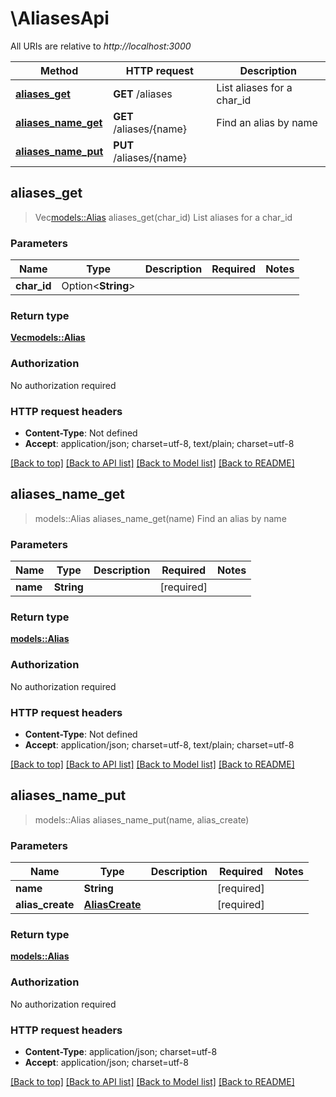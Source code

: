 # \AliasesApi

All URIs are relative to *http://localhost:3000*

Method | HTTP request | Description
------------- | ------------- | -------------
[**aliases_get**](AliasesApi.md#aliases_get) | **GET** /aliases | List aliases for a char_id
[**aliases_name_get**](AliasesApi.md#aliases_name_get) | **GET** /aliases/{name} | Find an alias by name
[**aliases_name_put**](AliasesApi.md#aliases_name_put) | **PUT** /aliases/{name} | 



## aliases_get

> Vec<models::Alias> aliases_get(char_id)
List aliases for a char_id

### Parameters


Name | Type | Description  | Required | Notes
------------- | ------------- | ------------- | ------------- | -------------
**char_id** | Option<**String**> |  |  |

### Return type

[**Vec<models::Alias>**](Alias.md)

### Authorization

No authorization required

### HTTP request headers

- **Content-Type**: Not defined
- **Accept**: application/json; charset=utf-8, text/plain; charset=utf-8

[[Back to top]](#) [[Back to API list]](../README.md#documentation-for-api-endpoints) [[Back to Model list]](../README.md#documentation-for-models) [[Back to README]](../README.md)


## aliases_name_get

> models::Alias aliases_name_get(name)
Find an alias by name

### Parameters


Name | Type | Description  | Required | Notes
------------- | ------------- | ------------- | ------------- | -------------
**name** | **String** |  | [required] |

### Return type

[**models::Alias**](Alias.md)

### Authorization

No authorization required

### HTTP request headers

- **Content-Type**: Not defined
- **Accept**: application/json; charset=utf-8, text/plain; charset=utf-8

[[Back to top]](#) [[Back to API list]](../README.md#documentation-for-api-endpoints) [[Back to Model list]](../README.md#documentation-for-models) [[Back to README]](../README.md)


## aliases_name_put

> models::Alias aliases_name_put(name, alias_create)


### Parameters


Name | Type | Description  | Required | Notes
------------- | ------------- | ------------- | ------------- | -------------
**name** | **String** |  | [required] |
**alias_create** | [**AliasCreate**](AliasCreate.md) |  | [required] |

### Return type

[**models::Alias**](Alias.md)

### Authorization

No authorization required

### HTTP request headers

- **Content-Type**: application/json; charset=utf-8
- **Accept**: application/json; charset=utf-8

[[Back to top]](#) [[Back to API list]](../README.md#documentation-for-api-endpoints) [[Back to Model list]](../README.md#documentation-for-models) [[Back to README]](../README.md)

